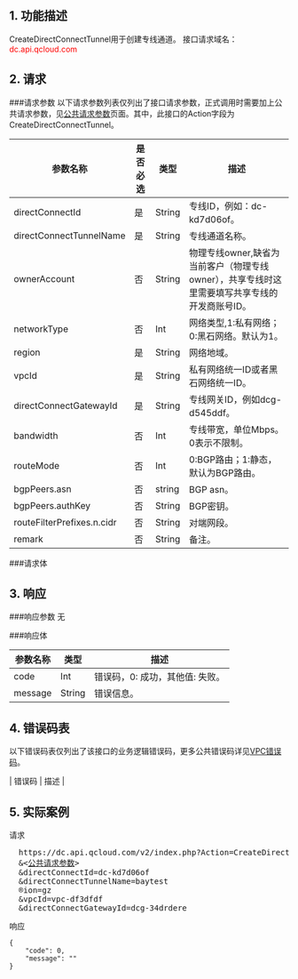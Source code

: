 ## 1. 功能描述
 
CreateDirectConnectTunnel用于创建专线通道。
接口请求域名：<font style="color:red">dc.api.qcloud.com</font> 


## 2. 请求
###请求参数
以下请求参数列表仅列出了接口请求参数，正式调用时需要加上公共请求参数，见<a href="/doc/api/372/4153" title="公共请求参数">公共请求参数</a>页面。其中，此接口的Action字段为CreateDirectConnectTunnel。

| 参数名称 | 是否必选  | 类型 | 描述 |
|---------|---------|---------|---------|
| directConnectId | 是 | String | 专线ID，例如：dc-kd7d06of。 | 
| directConnectTunnelName | 是 | String | 专线通道名称。 | 
| ownerAccount | 否 | String | 物理专线owner,缺省为当前客户（物理专线owner），共享专线时这里需要填写共享专线的开发商账号ID。|
| networkType | 否 | Int | 网络类型,1:私有网络；0:黑石网络。默认为1。|
| region | 是 | String | 网络地域。|
| vpcId | 是 | String | 私有网络统一ID或者黑石网络统一ID。 |
| directConnectGatewayId | 是 | String |专线网关ID，例如dcg-d545ddf。 |
| bandwidth | 否 | Int | 专线带宽，单位Mbps。0表示不限制。|
| routeMode | 否 | Int | 0:BGP路由；1:静态，默认为BGP路由。|
| bgpPeers.asn | 否 | string | BGP asn。 |
| bgpPeers.authKey | 否 | String | BGP密钥。|
| routeFilterPrefixes.n.cidr | 否 | String | 对端网段。|
| remark | 否 | String | 备注。|

###请求体



## 3. 响应

###响应参数
无

###响应体

| 参数名称 | 类型 | 描述|
|---------|---------|---------|
| code| Int | 错误码，0: 成功，其他值: 失败。 |
| message |  String | 错误信息。 |


## 4. 错误码表
以下错误码表仅列出了该接口的业务逻辑错误码，更多公共错误码详见<a href="https://www.qcloud.com/doc/api/245/4924" title="VPC错误码">VPC错误码</a>。
 
| 错误码 | 描述 |


## 5. 实际案例
 
请求
<pre>
  https://dc.api.qcloud.com/v2/index.php?Action=CreateDirectConnectTunnel
  &<<a href="https://www.qcloud.com/doc/api/229/6976">公共请求参数</a>>
  &directConnectId=dc-kd7d06of
  &directConnectTunnelName=baytest
  &region=gz
  &vpcId=vpc-df3dfdf
  &directConnectGatewayId=dcg-34drdere
</pre>

响应

```
{
    "code": 0,
    "message": ""
}
```

